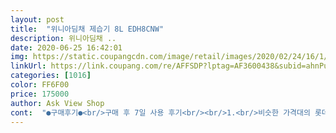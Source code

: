 ```yaml
---
layout: post 
title:  "위니아딤채 제습기 8L EDH8CNW" 
description: 위니아딤채 ..
date: 2020-06-25 16:42:01 
img: https://static.coupangcdn.com/image/retail/images/2020/02/24/16/1/c8d29e41-c166-429d-9424-bc9d06cd30b5.jpg 
linkUrl: https://link.coupang.com/re/AFFSDP?lptag=AF3600438&subid=ahnPublicAsk&pageKey=1320924812&itemId=2341778057&vendorItemId=70338358514&traceid=V0-113-fb21131618836f52 
categories: [1016] 
color: FF6F00 
price: 175000 
author: Ask View Shop 
cont:  "●구매후기●<br/>구매 후 7일 사용 후기<br/><br/>1.<br/>비슷한 가격대의 롯데 알미늄 제품은 현 습도표시와 본 제품보다 비교적 정숙함을 자랑함<br/>1.<br/>신뢰할만한  브랜드<br/>2.<br/>소음(약풍기준으로 작동40분후 2m 기준거리에서 52데시벨<br/>2.<br/>저렴한 가격(신뢰할만한 브랜드 중)<br/>3.<br/>비슷한 가격대의 제품중 가장 큰 물통<br/>3.<br/>제품 처음 가동하고 탄내음<br/>4.<br/>빠른 성능<br/>4.<br/>제품에서 떨어지는 검은 무언가<br/>5.<br/>뽑기운이 필요<br/>5일간 사용후기<br/>그리고 바닥에 바퀴가 달려 있어서 이동시 힘 안들어서 편리 합니다<br/>다만 압축기 돌아가는 소리가 측정을 어떻게한건지 39데시벨이 절대안나옴<br/>단점<br/>디자인 너무 이쁘고 성능 아주 만족 합니다^^<br/>물통도 8590% 차면 물비움 제대로 뜨고 동작 제대로 멈추구요 외관도 너무 이뻐서 따로 구석에 숨길필요도 없구요 군더더기 없이 깔끔한 새 제품 잘 받았어요<br/>배송시 파손이 있을까봐 걱정 했는데 제품 이상 없이 잘 도착 했습니다<br/>본체에서 20센티 띄우고 측정한 상황에서는 63 데시벨 나오는데... <br/>.<br/> 소음이 천천히 줄어들기는 하는데... <br/><br/>본체의 통울림이 가장큰 소음의 원인인데 본체의 양옆을 눌러주다 보면 상당히 조용해 집니다.<br/><br/>빨래건조시 시간 단축뿐 아니라 햇빛이 안들어 오는곳에서 말리다 보니 가끔 냄새가 나서 다시 빨기도 했는데 이제 이런 걱정은 안해도 되겠네요<br/>뽑기운이 필요한 제품같음<br/>사이즈는 일반 선풍기 옆에서 찍어 봤습니다 참고 하세요<br/>소음 <br/> - 생각보다 안커요 그냥 서큘레이터 틀어놓은 소리? 잘때는 굳이 틀 필요없으니 괜찮구요<br/>압축기 돌아가는순간 3미터 거리둔상태여도 57데시벨 나옵니다.<br/><br/>압축기 막 돌기 시작한 때는 상당히 거슬립니다... <br/><br/>여러 제품중 많이 고민하다 구매함<br/>외관 <br/> - 예뻐요ㅎㅎ<br/>우선 디자인은 군더더기 없이 깔끔하고 아주 훌륭 합니다<br/>웃긴게 풍량에따른 소음의 거의 차이가 없습니다.<br/><br/>의류 <br/> - 해가 안들고 엄청 습한집이라 빨래가 2틀걸려야 마를때도 있는데 의류모드 켜놓고 건조대 옆에두니 빨래가 반나절만에 거의 다 마르고 빠삭빠삭하게 건조되네요 정말 신세계!<br/>이제 곧 장마가 시작 될텐데 안심이 됩니다<br/>일 마치고 퇴근 후 밤에 빨래 돌리는 날은 8시간 타이머 맞추고 자는게 일상이 되었습니다 아침에 뽀송뽀송하게 건조 되있어서 만족스럽게 사용중 입니다<br/>일단 제습이 안되거나 하는 일 없이 정상작동합니다.<br/><br/>일단 첫 3분동안 압축기 멈춰있을 때 약 3미터 거리두고 측정할시 42데시벨 나옴<br/>장점<br/>적당히 작아서 공간도 많이 차지하지 않아 더 좋네요<br/>제습 <br/> - 집이 엄청 습했는데 제습모드로 틀어놓으니 집이 체감상 확실히 건조해져요 그리고 계속 틀어놓으면 더운 바람이 나오기는 하는데 에어컨을 같이 트니 저는 상관없네요ㅎㅎ 에어컨을 못트는 곳이라면 조금 힘들지도?<br/>제품의 성능 자체는 만족 소음도 사용할 수록 줄어듬<br/>테스트 해보기 위해서 자기전에 빨래 널어두고 제습 약으로 해놓고 8시간 돌려 봤는데 아침에 보니 물통에 물이 반정도나 차있었고 빨래는 뽀송뽀송하게 잘 말려져 있네요 5평 정도 되는 공간에서 돌려 봤습니다<br/>표기된 39데시벨보다는 크지만 41<br/> -3 사이의 소리 모터가 돌면서 기기의 떨림, 통울림은 여전하지만 제품 아래에 자그만 매트 하나 깔아주니 많이 잡힘<br/>해가 안들고 습한 6.<br/>5평 원룸이라 빨래도 안마르고 곰팡이 생길까봐 걱정되서 샀어여 너무 싸지도 비싸지도 않은 가격이라 이 정도 사면 될거같아서 샀는데 정말 딱이네요 저 처럼 에어컨 마음대로 틀 수있고 빨래 잘 안마르는 습한 원룸이라면 진심 추천드립니다<br/>" 
---
```

